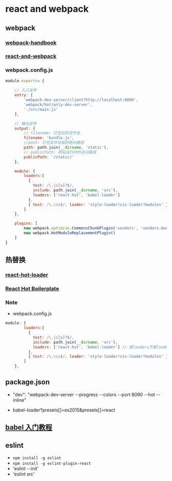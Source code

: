 # react and webpack

## webpack

### [webpack-handbook](http://zhaoda.net/webpack-handbook/configuration.html)

### [react-and-webpack](http://www.infoq.com/cn/articles/react-and-webpack?utm_source=tuicool)

### webpack.config.js

```js
module.exports= {
	
	// 入口文件
	entry: [
		'webpack-dev-server/client?http://localhost:8090',
		'webpack/hot/only-dev-server',
		'./src/main.js'
    ],

    // 输出文件
	output: {
		// filename: 打包后的文件名
		filename: 'bundle.js', 
		//path: 打包文件存放的绝对路径
		path: path.join(__dirname, 'static'),
		// publicPath: 网站运行时的访问路径
    	publicPath: '/static/'
	},

	module: {
	    loaders:[
	      {
	        test: /\.js[x]?$/,
	        include: path.join(__dirname, 'src'),
	        loaders: ['react-hot', 'babel-loader']
	      },
	      { test: /\.css$/, loader: 'style-loader!css-loader?modules' },
	    ]
  	},

  	plugins: [
    	new webpack.optimize.CommonsChunkPlugin('vendors', 'vendors.bundle.js'),
    	new webpack.HotModuleReplacementPlugin()
  	]
}
``` 

## 热替换 

### [react-hot-loader](http://gaearon.github.io/react-hot-loader/getstarted/)

### [React Hot Boilerplate](https://github.com/gaearon/react-hot-boilerplate)

### Note 

- webpack.config.js

```js
module: {
	    loaders:[
	      {
	        test: /\.js[x]?$/,
	        include: path.join(__dirname, 'src'),
	        loaders: ['react-hot', 'babel-loader'] // 是loaders不是loader
	      },
	      { test: /\.css$/, loader: 'style-loader!css-loader?modules' },
	    ]
  	},
```

## package.json

-  "dev": "webpack-dev-server --progress --colors --port 8090 --hot --inline"

- babel-loader?presets[]=es2015&presets[]=react

## [babel 入门教程](http://www.ruanyifeng.com/blog/2016/01/babel.html)

## eslint

- `npm install -g eslint`
- `npm install -g eslint-plugin-react`
- 'eslint --init'
- 'eslint src'